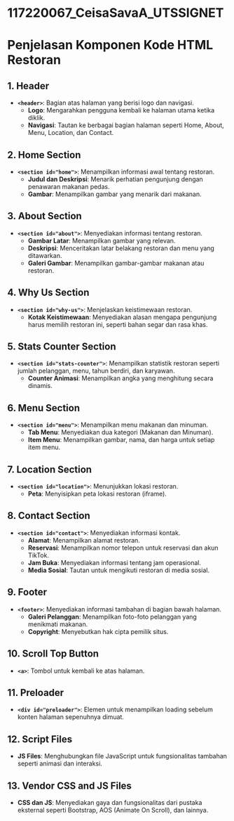 ﻿# 117220067_CeisaSavaA_UTSSIGNET
# Penjelasan Komponen Kode HTML Restoran

## 1. Header
- **`<header>`**: Bagian atas halaman yang berisi logo dan navigasi.
  - **Logo**: Mengarahkan pengguna kembali ke halaman utama ketika diklik.
  - **Navigasi**: Tautan ke berbagai bagian halaman seperti Home, About, Menu, Location, dan Contact.

## 2. Home Section
- **`<section id="home">`**: Menampilkan informasi awal tentang restoran.
  - **Judul dan Deskripsi**: Menarik perhatian pengunjung dengan penawaran makanan pedas.
  - **Gambar**: Menampilkan gambar yang menarik dari makanan.

## 3. About Section
- **`<section id="about">`**: Menyediakan informasi tentang restoran.
  - **Gambar Latar**: Menampilkan gambar yang relevan.
  - **Deskripsi**: Menceritakan latar belakang restoran dan menu yang ditawarkan.
  - **Galeri Gambar**: Menampilkan gambar-gambar makanan atau restoran.

## 4. Why Us Section
- **`<section id="why-us">`**: Menjelaskan keistimewaan restoran.
  - **Kotak Keistimewaan**: Menyediakan alasan mengapa pengunjung harus memilih restoran ini, seperti bahan segar dan rasa khas.

## 5. Stats Counter Section
- **`<section id="stats-counter">`**: Menampilkan statistik restoran seperti jumlah pelanggan, menu, tahun berdiri, dan karyawan.
  - **Counter Animasi**: Menampilkan angka yang menghitung secara dinamis.

## 6. Menu Section
- **`<section id="menu">`**: Menampilkan menu makanan dan minuman.
  - **Tab Menu**: Menyediakan dua kategori (Makanan dan Minuman).
  - **Item Menu**: Menampilkan gambar, nama, dan harga untuk setiap item menu.

## 7. Location Section
- **`<section id="location">`**: Menunjukkan lokasi restoran.
  - **Peta**: Menyisipkan peta lokasi restoran (iframe).

## 8. Contact Section
- **`<section id="contact">`**: Menyediakan informasi kontak.
  - **Alamat**: Menampilkan alamat restoran.
  - **Reservasi**: Menampilkan nomor telepon untuk reservasi dan akun TikTok.
  - **Jam Buka**: Menyediakan informasi tentang jam operasional.
  - **Media Sosial**: Tautan untuk mengikuti restoran di media sosial.

## 9. Footer
- **`<footer>`**: Menyediakan informasi tambahan di bagian bawah halaman.
  - **Galeri Pelanggan**: Menampilkan foto-foto pelanggan yang menikmati makanan.
  - **Copyright**: Menyebutkan hak cipta pemilik situs.

## 10. Scroll Top Button
- **`<a>`**: Tombol untuk kembali ke atas halaman.

## 11. Preloader
- **`<div id="preloader">`**: Elemen untuk menampilkan loading sebelum konten halaman sepenuhnya dimuat.

## 12. Script Files
- **JS Files**: Menghubungkan file JavaScript untuk fungsionalitas tambahan seperti animasi dan interaksi.

## 13. Vendor CSS and JS Files
- **CSS dan JS**: Menyediakan gaya dan fungsionalitas dari pustaka eksternal seperti Bootstrap, AOS (Animate On Scroll), dan lainnya.
